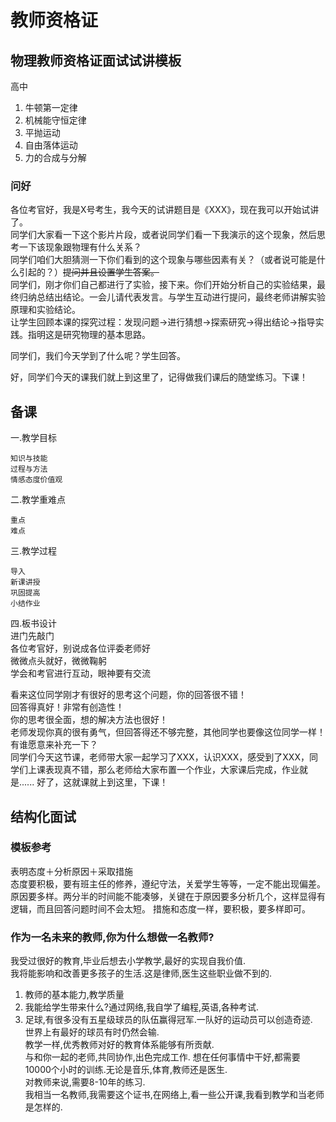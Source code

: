 # 教师资格证
## 物理教师资格证面试试讲模板
高中
1. 牛顿第一定律
2. 机械能守恒定律
3. 平抛运动
4. 自由落体运动
5. 力的合成与分解
### 问好
各位考官好，我是X号考生，我今天的试讲题目是《XXX》，现在我可以开始试讲了。  
同学们大家看一下这个影片片段，或者说同学们看一下我演示的这个现象，然后思考一下该现象跟物理有什么关系？  
同学们咱们大胆猜测一下你们看到的这个现象与哪些因素有关？（或者说可能是什么引起的？）~~提问并且设置学生答案。~~  
同学们，刚才你们自己都进行了实验，接下来。你们开始分析自己的实验结果，最终归纳总结出结论。一会儿请代表发言。与学生互动进行提问，最终老师讲解实验原理和实验结论。  
让学生回顾本课的探究过程：发现问题→进行猜想→探索研究→得出结论→指导实践。指明这是研究物理的基本思路。

同学们，我们今天学到了什么呢？学生回答。

好，同学们今天的课我们就上到这里了，记得做我们课后的随堂练习。下课！
## 备课
一.教学目标

    知识与技能   
    过程与方法  
    情感态度价值观   

二.教学重难点

    重点  
    难点

三.教学过程

    导入  
    新课讲授  
    巩固提高  
    小结作业

四.板书设计  
进门先敲门  
各位考官好，别说成各位评委老师好  
微微点头就好，微微鞠躬  
学会和考官进行互动，眼神要有交流  

看来这位同学刚才有很好的思考这个问题，你的回答很不错！  
回答得真好！非常有创造性！  
你的思考很全面，想的解决方法也很好！  
老师发现你真的很有勇气，但回答得还不够完整，其他同学也要像这位同学一样！有谁愿意来补充一下？  
同学们今天这节课，老师带大家一起学习了XXX，认识XXX，感受到了XXX，同学们上课表现真不错，那么老师给大家布置一个作业，大家课后完成，作业就是...... 好了，这就课就上到这里，下课！

## 结构化面试
### 模板参考
表明态度＋分析原因＋采取措施  
态度要积极，要有班主任的修养，遵纪守法，关爱学生等等，一定不能出现偏差。
原因要多样。两分半的时间能不能凑够，关键在于原因要多分析几个，这样显得有逻辑，而且回答问题时间不会太短。
措施和态度一样，要积极，要多样即可。
### 作为一名未来的教师,你为什么想做一名教师?
我受过很好的教育,毕业后想去小学教学,最好的实现自我价值.  
我将能影响和改善更多孩子的生活.这是律师,医生这些职业做不到的.
1. 教师的基本能力,教学质量
1. 我能给学生带来什么?通过网络,我自学了编程,英语,各种考试.
1. 足球,有很多没有五星级球员的队伍赢得冠军.一队好的运动员可以创造奇迹.  
世界上有最好的球员有时仍然会输.  
教学一样,优秀教师对好的教育体系能够有所贡献.  
与和你一起的老师,共同协作,出色完成工作.
想在任何事情中干好,都需要10000个小时的训练.无论是音乐,体育,教师还是医生.  
对教师来说,需要8-10年的练习.  
我相当一名教师,我需要这个证书,在网络上,看一些公开课,我看到教学和当老师是怎样的.
